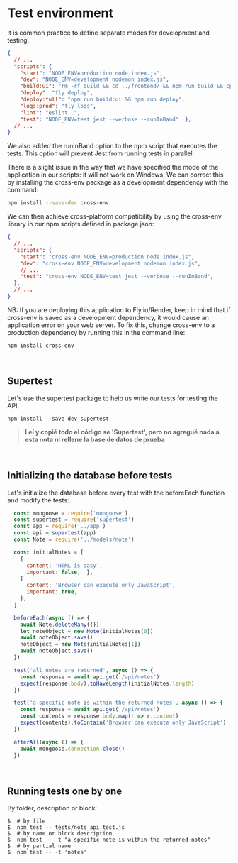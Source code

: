 # Test environment

It is common practice to define separate modes for development and testing.
```json
{
  // ...
  "scripts": {
    "start": "NODE_ENV=production node index.js",
    "dev": "NODE_ENV=development nodemon index.js",
    "build:ui": "rm -rf build && cd ../frontend/ && npm run build && cp -r build ../backend",
    "deploy": "fly deploy",
    "deploy:full": "npm run build:ui && npm run deploy",
    "logs:prod": "fly logs",
    "lint": "eslint .",
    "test": "NODE_ENV=test jest --verbose --runInBand"  },
  // ...
}
```
We also added the runInBand option to the npm script that executes the tests. This option will prevent Jest from running tests in parallel.

There is a slight issue in the way that we have specified the mode of the application in our scripts: it will not work on Windows. We can correct this by installing the cross-env package as a development dependency with the command:

```bash
npm install --save-dev cross-env

```
We can then achieve cross-platform compatibility by using the cross-env library in our npm scripts defined in package.json:

```json
{
  // ...
  "scripts": {
    "start": "cross-env NODE_ENV=production node index.js",
    "dev": "cross-env NODE_ENV=development nodemon index.js",
    // ...
    "test": "cross-env NODE_ENV=test jest --verbose --runInBand",
  },
  // ...
}
```
NB: If you are deploying this application to Fly.io/Render, keep in mind that if cross-env is saved as a development dependency, it would cause an application error on your web server. To fix this, change cross-env to a production dependency by running this in the command line:

```
npm install cross-env
```
<br>

## Supertest

Let's use the supertest package to help us write our tests for testing the API.
```shell
npm install --save-dev supertest
```
> **Leí y copié todo el código se 'Supertest', pero no agregué nada a esta nota ni rellene la base de datos de prueba**

<br>


## Initializing the database before tests

Let's initialize the database before every test with the beforeEach function and modify the tests:

```js
  const mongoose = require('mongoose')
  const supertest = require('supertest')
  const app = require('../app')
  const api = supertest(app)
  const Note = require('../models/note')

  const initialNotes = [
    {    
      content: 'HTML is easy',
      important: false,  },
    {    
      content: 'Browser can execute only JavaScript',    
      important: true,  
    },
  ]

  beforeEach(async () => {  
    await Note.deleteMany({})  
    let noteObject = new Note(initialNotes[0])  
    await noteObject.save()  
    noteObject = new Note(initialNotes[1])  
    await noteObject.save()
  })

  test('all notes are returned', async () => {
    const response = await api.get('/api/notes')
    expect(response.body).toHaveLength(initialNotes.length)
  })

  test('a specific note is within the returned notes', async () => {
    const response = await api.get('/api/notes')
    const contents = response.body.map(r => r.content) 
    expect(contents).toContain('Browser can execute only JavaScript')
  })

  afterAll(async () => {
    await mongoose.connection.close()
  })  

```

<br>

## Running tests one by one
By folder, description or block:
```shell
$  # by file
$  npm test -- tests/note_api.test.js 
$  # by name or block description
$  npm test -- -t "a specific note is within the returned notes" 
$  # by partial name
$  npm test -- -t 'notes'

``` 


















<br>
<br>
<br>
<br>
<br>
<br>
<br>
<br>
<br>
<br>


```shell

```
```json

```